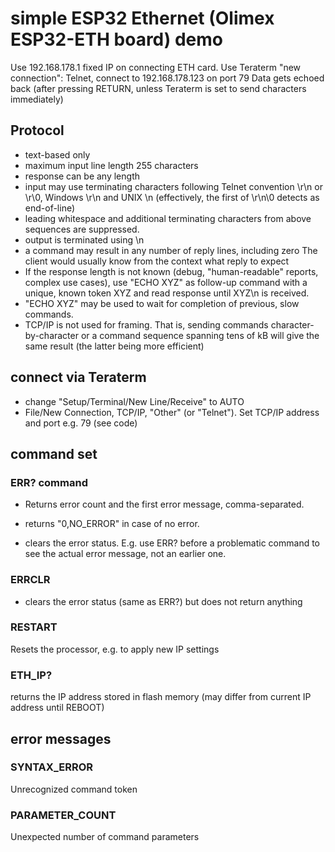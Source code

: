 # simple ESP32 Ethernet (Olimex ESP32-ETH board) demo
Use 192.168.178.1 fixed IP on connecting ETH card.
Use Teraterm "new connection": Telnet, connect to 192.168.178.123 on port 79
Data gets echoed back (after pressing RETURN, unless Teraterm is set to send characters immediately)

## Protocol
- text-based only
- maximum input line length 255 characters
- response can be any length
- input may use terminating characters following Telnet convention \r\n or \r\0, Windows \r\n and UNIX \n (effectively, the first of \r\n\0 detects as end-of-line)
- leading whitespace and additional terminating characters from above sequences  are suppressed.
- output is terminated using \n
- a command may result in any number of reply lines, including zero The client would usually know from the context what reply to expect
- If the response length is not known (debug, "human-readable" reports, complex use cases), use "ECHO XYZ" as follow-up command with a unique, known token XYZ and read response until XYZ\n is received.
- "ECHO XYZ" may be used to wait for completion of previous, slow commands.
- TCP/IP is not used for framing. That is, sending commands character-by-character or a command sequence spanning tens of kB will give the same result (the latter being more efficient)

## connect via Teraterm
- change "Setup/Terminal/New Line/Receive" to AUTO
- File/New Connection, TCP/IP, "Other" (or "Telnet"). Set TCP/IP address and port e.g. 79 (see code)

## command set
### ERR? command
- Returns error count and the first error message, comma-separated.

- returns "0,NO_ERROR" in case of no error.

- clears the error status. E.g. use ERR? before a problematic command to see the actual error message, not an earlier one.

### ERRCLR
- clears the error status (same as ERR?) but does not return anything

### RESTART
Resets the processor, e.g. to apply new IP settings

### ETH_IP?
returns the IP address stored in flash memory (may differ from current IP address until REBOOT)

## error messages
### SYNTAX_ERROR
Unrecognized command token
### PARAMETER_COUNT
Unexpected number of command parameters
